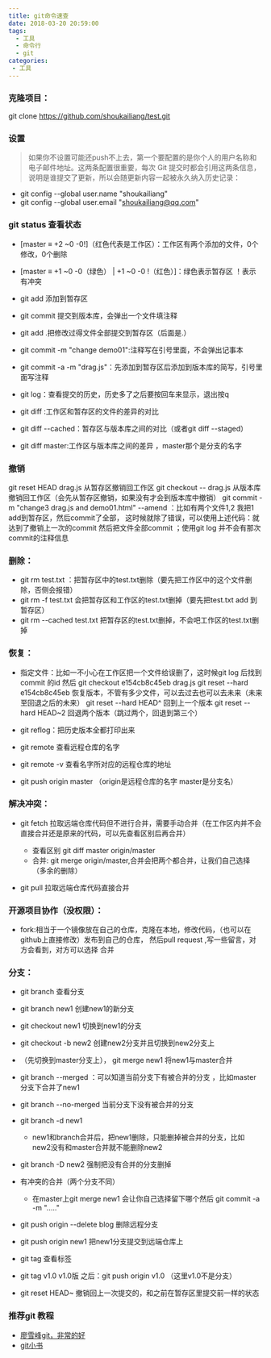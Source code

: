 ```yaml
---
title: git命令速查
date: 2018-03-20 20:59:00
tags: 
  - 工具
  - 命令行
  - git
categories:
 - 工具
---
```

### 克隆项目：
git clone https://github.com/shoukailiang/test.git

### 设置
  > 如果你不设置可能还push不上去，第一个要配置的是你个人的用户名称和电子邮件地址。这两条配置很重要，每次 Git 提交时都会引用这两条信息，说明是谁提交了更新，所以会随更新内容一起被永久纳入历史记录：
 - git config --global user.name "shoukailiang"
 - git config --global user.email "shoukailiang@qq.com"

### git status 查看状态
- [master ≡ +2 ~0 -0!]（红色代表是工作区）：工作区有两个添加的文件，0个修改，0个删除   
- [master ≡ +1 ~0 -0（绿色） | +1 ~0 -0 !（红色）]：绿色表示暂存区   ！表示有冲突

- git add 添加到暂存区
- git commit 提交到版本库，会弹出一个文件填注释

- git add .把修改过得文件全部提交到暂存区（后面是.）
- git commit -m "change demo01":注释写在引号里面，不会弹出记事本

- git commit -a -m "drag.js"：先添加到暂存区后添加到版本库的简写，引号里面写注释

- git log：查看提交的历史，历史多了之后要按回车来显示，退出按q

- git diff :工作区和暂存区的文件的差异的对比
- git diff --cached：暂存区与版本库之间的对比（或者git diff --staged）
- git diff master:工作区与版本库之间的差异 ，master那个是分支的名字

### 撤销
git reset HEAD drag.js  从暂存区撤销回工作区
git checkout -- drag.js 从版本库撤销回工作区（会先从暂存区撤销，如果没有才会到版本库中撤销）
git commit -m "change3 drag.js and demo01.html" --amend  ：比如有两个文件1,2 我把1 add到暂存区，然后commit了全部，
这时候就除了错误，可以使用上述代码：就达到了撤销上一次的commit 然后把文件全部commit ；使用git log 并不会有那次commit的注释信息


### 删除：
- git rm test.txt ：把暂存区中的test.txt删除（要先把工作区中的这个文件删除，否侧会报错）
- git rm -f test.txt 会把暂存区和工作区的test.txt删掉（要先把test.txt  add 到暂存区）
- git rm --cached test.txt 把暂存区的test.txt删掉，不会吧工作区的test.txt删掉


### 恢复：
- 指定文件：比如一不小心在工作区把一个文件给误删了，这时候git log 后找到commit 的id  然后 git checkout e154cb8c45eb drag.js
git reset --hard e154cb8c45eb   恢复版本，不管有多少文件，可以去过去也可以去未来（未来至回退之后的未来）
 git reset  --hard HEAD^ 回到上一个版本
git reset  --hard HEAD~2 回退两个版本（跳过两个，回退到第三个）

- git reflog：把历史版本全都打印出来

- git remote 查看远程仓库的名字
- git remote -v 查看名字所对应的远程仓库的地址
- git push origin master  （origin是远程仓库的名字  master是分支名）


### 解决冲突：

- git fetch 拉取远端仓库代码但不进行合并，需要手动合并（在工作区内并不会直接合并还是原来的代码，可以先查看区别后再合并）
	- 查看区别 git diff master origin/master
	- 合并: git merge origin/master,合并会把两个都合并，让我们自己选择（多余的删除）

- git pull  拉取远端仓库代码直接合并


### 开源项目协作（没权限）：  
- fork:相当于一个镜像放在自己的仓库，克隆在本地，修改代码，（也可以在github上直接修改）发布到自己的仓库，
然后pull request  ,写一些留言，对方会看到，对方可以选择 合并


### 分支：
- git branch 查看分支
- git branch new1 创建new1的新分支
- git checkout new1 切换到new1的分支
- git checkout -b new2 创建new2分支并且切换到new2分支上

- （先切换到master分支上）， git merge new1   将new1与master合并
 - git branch --merged ：可以知道当前分支下有被合并的分支 ，比如master分支下合并了new1
 - git branch --no-merged 当前分支下没有被合并的分支
 - git branch -d new1          
    - new1和branch合并后，把new1删除，只能删掉被合并的分支，比如new2没有和master合并就不能删除new2
- git branch -D new2 强制把没有合并的分支删掉
- 有冲突的合并（两个分支不同）
  - 在master上git merge new1  会让你自己选择留下哪个然后 git commit -a -m "....."
- git push origin --delete blog 删除远程分支


- git push origin  new1  把new1分支提交到远端仓库上


- git tag 查看标签
- git tag v1.0   v1.0版 
之后：git push origin v1.0 （这里v1.0不是分支）
- git reset HEAD~  撤销回上一次提交的，和之前在暂存区里提交前一样的状态

### 推荐git 教程
- [廖雪峰git，非常的好](https://www.liaoxuefeng.com/wiki/0013739516305929606dd18361248578c67b8067c8c017b000)
- [git小书](http://www.ituring.com.cn/book/1870)